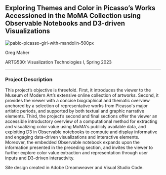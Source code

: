 ## Exploring Themes and Color in Picasso’s Works Accessioned in the MoMA Collection using Observable Notebooks and D3-driven Visualizations 

![pablo-picasso-girl-with-mandolin-500px](https://user-images.githubusercontent.com/74163850/232349261-3e981ebb-fcbd-4ef4-8ea8-8210c4d85e20.jpeg)

Greg Maher

ARTG530: Visualization Technologies I, Spring 2023
<hr>

### Project Description

This project’s objective is threefold. First, it introduces the viewer to the Museum of Modern Art’s extensive online collection of artworks. Second, it provides the viewer with a concise biographical and thematic overview anchored by a selection of representative works from Picasso's major artistic periods, and supported by both textual and graphic narrative elements. Third, the project’s second and final sections offer the viewer an accessible introductory overview of a computational method for extracting and visualizing color value using MoMA's publicly available data, and exploiting D3 in Observable notebooks to compute and display informative and engaging data-driven visualizations and interactive elements. Moreover, the embedded Observable notebook expands upon the information presented in the preceding section, and invites the viewer to further explore color value extraction and representation through user inputs and D3-driven interactivity.

Site design created in Adobe Dreamweaver and Visual Studio Code.
